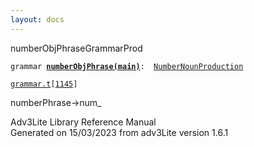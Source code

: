 ```yaml
---
layout: docs
---
```

<span class="title">numberObjPhrase</span><span class="type">GrammarProd</span>

`grammar `**[`numberObjPhrase(main)`](../object/numberObjPhrase(main).html)**` :   `[`NumberNounProduction`](../object/NumberNounProduction.html)

[`grammar.t`](../file/grammar.t.html)`[`[`1145`](../source/grammar.t.html#1145)`]`



numberPhrase-\>num\_





Adv3Lite Library Reference Manual  
Generated on 15/03/2023 from adv3Lite version 1.6.1


